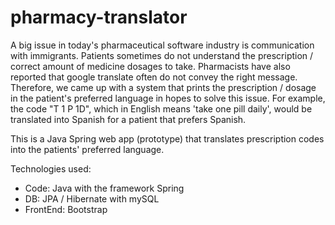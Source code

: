 # pharmacy-translator
A big issue in today's pharmaceutical software industry is communication with immigrants. 
Patients sometimes do not understand the prescription / correct amount of medicine dosages to take. 
Pharmacists have also reported that google translate often do not convey the right message. Therefore,
we came up with a system that prints the prescription / dosage in the patient's preferred language in hopes to
solve this issue. For example, the code "T 1 P 1D", which in English means 'take one pill daily', would be 
translated into Spanish for a patient that prefers Spanish. 

This is a Java Spring web app (prototype) that translates prescription codes into the patients' preferred language.

Technologies used:
- Code: Java with the framework Spring
- DB: JPA / Hibernate with mySQL
- FrontEnd: Bootstrap
